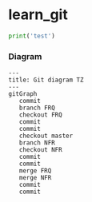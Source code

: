 # learn_git

```python
print('test')
```

### Diagram

```mermaid
---
title: Git diagram TZ
---
gitGraph
   commit
   branch FRQ
   checkout FRQ
   commit
   commit
   checkout master
   branch NFR
   checkout NFR
   commit
   commit
   merge FRQ
   merge NFR
   commit
   commit
```
